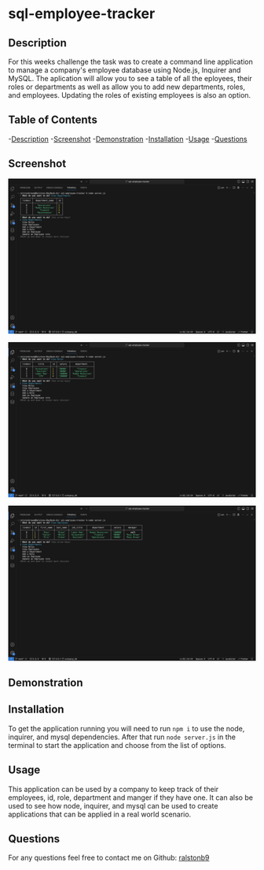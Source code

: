 # sql-employee-tracker

## Description 

For this weeks challenge the task was to create a command line application to manage a company's employee database using Node.js, Inquirer and MySQL. The aplication will allow you to see a table of all the eployees, their roles or departments as well as allow you to add new departments, roles, and employees. Updating the roles of existing employees is also an option.

## Table of Contents
-[Description](#description)
-[Screenshot](#screenshot)
-[Demonstration](#demonstration)
-[Installation](#installation)
-[Usage](#usage)
-[Questions](#questions)

## Screenshot

![Departments Table](/images/department-table.png)

![Roles Table](/images/role-table.png)

![Employees Table](/images/employee-table.png)

## Demonstration



## Installation

To get the application running you will need to run `npm i` to use the node, inquirer, and mysql dependencies. After that run `node server.js` in the terminal to start the application and choose from the list of options.

## Usage

This application can be used by a company to keep track of their employees, id, role, department and manger if they have one. It can also be used to see how node, inquirer, and mysql can be used to create applications that can be applied in a real world scenario.

## Questions

For any questions feel free to contact me on Github: [ralstonb9](https://github.com/ralstonb9)